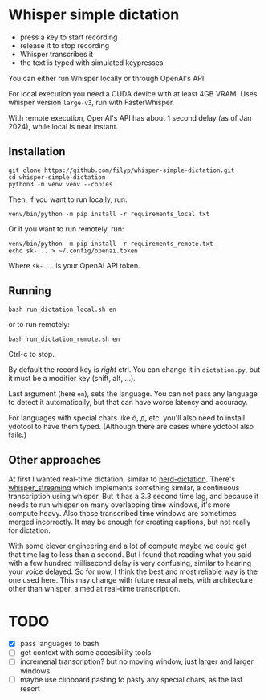 # Whisper simple dictation

- press a key to start recording
- release it to stop recording
- Whisper transcribes it
- the text is typed with simulated keypresses

You can either run Whisper locally or through OpenAI's API.

For local execution you need a CUDA device with at least 4GB VRAM. Uses whisper version `large-v3`, run with FasterWhisper.

With remote execution, OpenAI's API has about 1 second delay (as of Jan 2024), while local is near instant.


## Installation

```
git clone https://github.com/filyp/whisper-simple-dictation.git
cd whisper-simple-dictation
python3 -m venv venv --copies
```

Then, if you want to run locally, run:
```
venv/bin/python -m pip install -r requirements_local.txt
```

Or if you want to run remotely, run:
```
venv/bin/python -m pip install -r requirements_remote.txt
echo sk-... > ~/.config/openai.token
```
Where `sk-...` is your OpenAI API token.


## Running

```
bash run_dictation_local.sh en
```
or to run remotely:
```
bash run_dictation_remote.sh en
```

Ctrl-c to stop.

By default the record key is *right* ctrl. You can change it in `dictation.py`, but it must be a modifier key (shift, alt, ...).

Last argument (here `en`), sets the language. You can not pass any language to detect it automatically, but that can have worse latency and accuracy.

For languages with special chars like ó, д, etc. you'll also need to install ydotool to have them typed. (Although there are cases where ydotool also fails.)

## Other approaches

At first I wanted real-time dictation, similar to [nerd-dictation](https://github.com/ideasman42/nerd-dictation). There's [whisper_streaming](https://github.com/ufal/whisper_streaming) which implements something similar, a continuous transcription using whisper. But it has a 3.3 second time lag, and because it needs to run whisper on many overlapping time windows, it's more compute heavy. Also those transcribed time windows are sometimes merged incorrectly. It may be enough for creating captions, but not really for dictation.

With some clever engineering and a lot of compute maybe we could get that time lag to less than a second. But I found that reading what you said with a few hundred millisecond delay is very confusing, similar to hearing your voice delayed. So for now, I think the best and most reliable way is the one used here. This may change with future neural nets, with architecture other than whisper, aimed at real-time transcription.


# TODO

- [x] pass languages to bash
- [ ] get context with some accesibility tools
- [ ] incremenal transcription? but no moving window, just larger and larger windows
- [ ] maybe use clipboard pasting to pasty any special chars, as the last resort